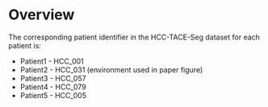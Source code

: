 # Overview

The corresponding patient identifier in the HCC-TACE-Seg dataset for each patient is:
* Patient1 - HCC_001
* Patient2 - HCC_031 (environment used in paper figure)
* Patient3 - HCC_057
* Patient4 - HCC_079
* Patient5 - HCC_005 
